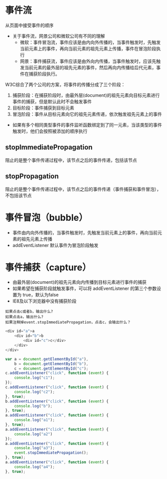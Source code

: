# 事件流
从页面中接受事件的顺序

- 关于事件流，网景公司和微软公司有不同的理解
    - 微软：事件冒泡流，事件应该是由内向外传播的，当事件触发时，先触发当前元素上的事件，再向当前元素的祖先元素上传播，事件在冒泡阶段执行
    - 网景：事件捕获流，事件应该是由外向内传播，当事件触发时，应该先触发当前元素的最外层的祖先元素的事件，然后再向内传播给后代元素，事件在捕获阶段执行。

W3C综合了两个公司的方案，将事件的传播分成了三个阶段：
1. 捕获阶段：在捕获阶段时，由最外层(document)的祖先元素向目标元素进行事件的捕获，但是默认此时不会触发事件
2. 目标阶段：事件捕获到目标元素
3. 冒泡阶段：事件从目标元素向它的祖先元素传递，依次触发祖先元素上的事件

- 如果有多个相同类型事件的事件监听函数绑定到了同一元素，当该类型的事件触发时，他们会按照被添加的顺序执行

## **stopImmediatePropagation**
阻止的是整个事件传递过程中，该节点之后的事件传递，包括该节点
## **stopPropagation**
阻止的是整个事件传递过程中，该节点之后的事件传递（事件捕获和事件冒泡），不包括该节点

# 事件冒泡（bubble）
- 事件由内向外传播的，当事件触发时，先触发当前元素上的事件，再向当前元素的祖先元素上传播
- addEventListener 默认事件为冒泡阶段触发

# 事件捕获（capture）
- 由最外层(document)的祖先元素向内传播到目标元素进行事件的捕获
- 如果希望在捕获阶段就触发事件，可以将 addEventListener 的第三个参数设置为 true，默认为false
- IE8及以下浏览器中没有捕获阶段

```
如果点击c或者b，输出什么?
如果点击a，输出什么?
如果注释掉event.stopImmediatePropagation，点击c，会输出什么？
```
```js
<div id="a">a
    <div id="b">b
        <div id="c">c</div>
    </div>
</div>

var a = document.getElementById("a"),
    b = document.getElementById("b"),
    c = document.getElementById("c");
c.addEventListener("click", function (event) {
    console.log("c1");
});
c.addEventListener("click", function (event) {
    console.log("c2");
}, true);
b.addEventListener("click", function (event) {
    console.log("b");
}, true);
a.addEventListener("click", function (event) {
    console.log("a1");
}, true);
a.addEventListener("click", function (event) {
    console.log("a2")
});
a.addEventListener("click", function (event) {
    console.log("a3");
    event.stopImmediatePropagation();
}, true);
a.addEventListener("click", function (event) {
    console.log("a4");
}, true);
```